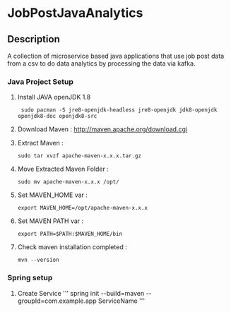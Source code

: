 # JobPostJavaAnalytics

## Description
A collection of microservice based java applications that use job post data from a csv to do data analytics by processing the data via kafka.

### Java Project Setup
1. Install JAVA openJDK 1.8
    ```
     sudo pacman -S jre8-openjdk-headless jre8-openjdk jdk8-openjdk openjdk8-doc openjdk8-src
    ```
2. Download Maven :
    http://maven.apache.org/download.cgi

3. Extract Maven :
     ```
     sudo tar xvzf apache-maven-x.x.x.tar.gz
     ```
4. Move Extracted Maven Folder :
     ```
     sudo mv apache-maven-x.x.x /opt/
     ```
5. Set MAVEN_HOME var :
     ```
     export MAVEN_HOME=/opt/apache-maven-x.x.x
     ```
6. Set MAVEN PATH var :
     ```
     export PATH=$PATH:$MAVEN_HOME/bin
     ```
7. Check maven installation completed :
     ```
     mvn --version
    ```

### Spring setup
1. Create Service
'''
spring init --build=maven --groupId=com.example.app ServiceName
'''
